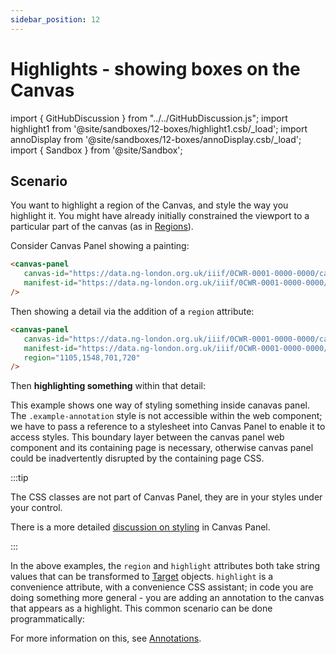 ```yaml
---
sidebar_position: 12
---
```


# Highlights - showing boxes on the Canvas

import { GitHubDiscussion } from "../../GitHubDiscussion.js";
import highlight1 from '@site/sandboxes/12-boxes/highlight1.csb/_load';
import annoDisplay from '@site/sandboxes/12-boxes/annoDisplay.csb/_load';
import { Sandbox } from '@site/Sandbox';


## Scenario

You want to highlight a region of the Canvas, and style the way you highlight it. You might have already initially constrained the viewport to a particular part of the canvas (as in [Regions](./regions)).

Consider Canvas Panel showing a painting:

```html
<canvas-panel
   canvas-id="https://data.ng-london.org.uk/iiif/0CWR-0001-0000-0000/canvas/116"
   manifest-id="https://data.ng-london.org.uk/iiif/0CWR-0001-0000-0000/manifest"
/>
```

<canvas-panel
   canvas-id="https://data.ng-london.org.uk/iiif/0CWR-0001-0000-0000/canvas/116"
   manifest-id="https://data.ng-london.org.uk/iiif/0CWR-0001-0000-0000/manifest"
/>

Then showing a detail via the addition of a `region` attribute:

```html
<canvas-panel
   canvas-id="https://data.ng-london.org.uk/iiif/0CWR-0001-0000-0000/canvas/116"
   manifest-id="https://data.ng-london.org.uk/iiif/0CWR-0001-0000-0000/manifest"
   region="1105,1548,701,720"
/>
```

<canvas-panel
   canvas-id="https://data.ng-london.org.uk/iiif/0CWR-0001-0000-0000/canvas/116"
   manifest-id="https://data.ng-london.org.uk/iiif/0CWR-0001-0000-0000/manifest"
   region="1105,1548,701,720"
/>

Then **highlighting something** within that detail:


<Sandbox stacked project={annoDisplay} />

This example shows one way of styling something inside canavas panel. The `.example-annotation` style is not accessible within the web component; we have to pass a reference to a stylesheet into Canvas Panel to enable it to access styles. This boundary layer between the canvas panel web component and its containing page is necessary, otherwise canvas panel could be inadvertently disrupted by the containing page CSS.

:::tip

The CSS classes are not part of Canvas Panel, they are in your styles under your control.

There is a more detailed [discussion on styling](./styling) in Canvas Panel.

:::

In the above examples, the `region` and `highlight` attributes both take string values that can be transformed to [Target](./annotations#target) objects. `highlight` is a convenience attribute, with a convenience CSS assistant; in code you are doing something more general - you are adding an annotation to the canvas that appears as a highlight. This common scenario can be done programmatically:


<Sandbox stacked project={highlight1} />

For more information on this, see [Annotations](./annotations).

<GitHubDiscussion ghid="12" />